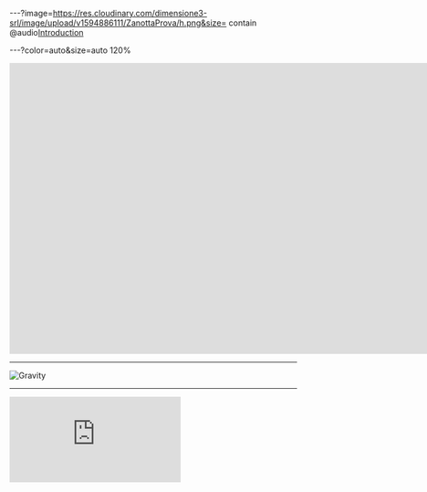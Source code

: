 ---?image=https://res.cloudinary.com/dimensione3-srl/image/upload/v1594886111/ZanottaProva/h.png&size= contain
@audio[Introduction](assets/audio/Alison_Knowles_Popular_Bean_Soup.mp3)

---?color=auto&size=auto 120%
<div class="sketchfab-embed-wrapper">
    <iframe title="A 3D model" width="1920" height="510" src="https://sketchfab.com/models/15765b8a4c254ed394bb729ae0ed9641/embed?autostart=1&amp;ui_controls=1&amp;ui_infos=1&amp;ui_inspector=1&amp;ui_stop=1&amp;ui_watermark=1&amp;ui_watermark_link=1" frameborder="0" allow="autoplay; fullscreen; vr" mozallowfullscreen="true" webkitallowfullscreen="true"></iframe>
 
</div>

---
![Gravity](https://player.vimeo.com/video/135850173)

---
![pdf](https://res.cloudinary.com/dimensione3-srl/image/upload/v1594282599/ZanottaProva/Zanotta_Catalogo_Collezione_2020.pdf)
